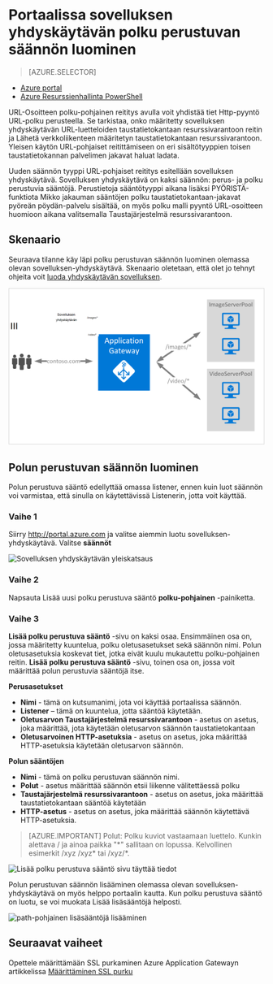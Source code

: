 <properties
   pageTitle="Sovelluksen yhdyskäytävän polku perustuvan säännön luominen portaalissa | Microsoft Azure"
   description="Opettele portaalissa sovelluksen yhdyskäytävän polku perustuvan säännön luominen"
   services="application-gateway"
   documentationCenter="na"
   authors="georgewallace"
   manager="carmonm"
   editor=""
   tags="azure-resource-manager"
/>
<tags  
   ms.service="application-gateway"
   ms.devlang="na"
   ms.topic="article"
   ms.tgt_pltfrm="na"
   ms.workload="infrastructure-services"
   ms.date="10/25/2016"
   ms.author="gwallace" />

# <a name="create-a-path-based-rule-for-an-application-gateway-by-using-the-portal"></a>Portaalissa sovelluksen yhdyskäytävän polku perustuvan säännön luominen

> [AZURE.SELECTOR]
- [Azure portal](application-gateway-create-url-route-portal.md)
- [Azure Resurssienhallinta PowerShell](application-gateway-create-url-route-arm-ps.md)

URL-Osoitteen polku-pohjainen reititys avulla voit yhdistää tiet Http-pyyntö URL-polku perusteella. Se tarkistaa, onko määritetty sovelluksen yhdyskäytävän URL-luetteloiden taustatietokantaan resurssivarantoon reitin ja Lähetä verkkoliikenteen määritetyn taustatietokantaan resurssivarantoon. Yleisen käytön URL-pohjaiset reitittämiseen on eri sisältötyyppien toisen taustatietokannan palvelimen jakavat haluat ladata.

Uuden säännön tyyppi URL-pohjaiset reititys esitellään sovelluksen yhdyskäytävä. Sovelluksen yhdyskäytävä on kaksi säännön: perus- ja polku perustuvia sääntöjä. Perustietoja sääntötyyppi aikana lisäksi PYÖRISTÄ-funktiota Mikko jakauman sääntöjen polku taustatietokantaan-jakavat pyöreän pöydän-palvelu sisältää, on myös polku malli pyyntö URL-osoitteen huomioon aikana valitsemalla Taustajärjestelmä resurssivarantoon.

## <a name="scenario"></a>Skenaario

Seuraava tilanne käy läpi polku perustuvan säännön luominen olemassa olevan sovelluksen-yhdyskäytävä.
Skenaario oletetaan, että olet jo tehnyt ohjeita voit [luoda yhdyskäytävän sovelluksen](application-gateway-create-gateway-portal.md).

![URL-osoitteen reitin][scenario]

## <a name="createrule"></a>Polun perustuvan säännön luominen

Polun perustuva sääntö edellyttää omassa listener, ennen kuin luot säännön voi varmistaa, että sinulla on käytettävissä Listenerin, jotta voit käyttää.

### <a name="step-1"></a>Vaihe 1

Siirry http://portal.azure.com ja valitse aiemmin luotu sovelluksen-yhdyskäytävä. Valitse **säännöt**

![Sovelluksen yhdyskäytävän yleiskatsaus][1]

### <a name="step-2"></a>Vaihe 2

Napsauta Lisää uusi polku perustuva sääntö **polku-pohjainen** -painiketta.

### <a name="step-3"></a>Vaihe 3

**Lisää polku perustuva sääntö** -sivu on kaksi osaa. Ensimmäinen osa on, jossa määritetty kuuntelua, polku oletusasetukset sekä säännön nimi. Polun oletusasetuksia koskevat tiet, jotka eivät kuulu mukautettu polku-pohjainen reitin. **Lisää polku perustuva sääntö** -sivu, toinen osa on, jossa voit määrittää polun perustuvia sääntöjä itse.

**Perusasetukset**

- **Nimi** - tämä on kutsumanimi, jota voi käyttää portaalissa säännön.
- **Listener** – tämä on kuuntelua, jotta sääntöä käytetään.
- **Oletusarvon Taustajärjestelmä resurssivarantoon** - asetus on asetus, joka määrittää, jota käytetään oletusarvon säännön taustatietokantaan
- **Oletusarvoinen HTTP-asetuksia** - asetus on asetus, joka määrittää HTTP-asetuksia käytetään oletusarvon säännön.

**Polun sääntöjen**

- **Nimi** - tämä on polku perustuvan säännön nimi.
- **Polut** - asetus määrittää säännön etsii liikenne välitettäessä polku
- **Taustajärjestelmä resurssivarantoon** - asetus on asetus, joka määrittää taustatietokantaan sääntöä käytetään
- **HTTP-asetus** - asetus on asetus, joka määrittää säännön käytettävä HTTP-asetuksia.

>[AZURE.IMPORTANT] Polut: Polku kuviot vastaamaan luettelo. Kunkin alettava / ja ainoa paikka "\*" sallitaan on lopussa. Kelvollinen esimerkit /xyz /xyz* tai /xyz/*.  

![Lisää polku perustuva sääntö sivu täyttää tiedot][2]

Polun perustuvan säännön lisääminen olemassa olevan sovelluksen-yhdyskäytävä on myös helppo portaalin kautta. Kun polku perustuva sääntö on luotu, se voi muokata Lisää lisäsääntöjä helposti. 

![path-pohjainen lisäsääntöjä lisääminen][3]

## <a name="next-steps"></a>Seuraavat vaiheet

Opettele määrittämään SSL purkaminen Azure Application Gatewayn artikkelissa [Määrittäminen SSL purku](application-gateway-ssl-portal.md)

[1]: ./media/application-gateway-create-url-route-portal/figure1.png
[2]: ./media/application-gateway-create-url-route-portal/figure2.png
[3]: ./media/application-gateway-create-url-route-portal/figure3.png
[scenario]: ./media/application-gateway-create-url-route-portal/scenario.png
